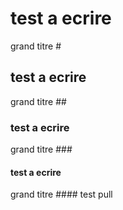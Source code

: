 # test a ecrire 
grand titre #
## test a ecrire 
grand titre ##
### test a ecrire 
grand titre ###
#### test a ecrire
grand titre ####
test pull 
